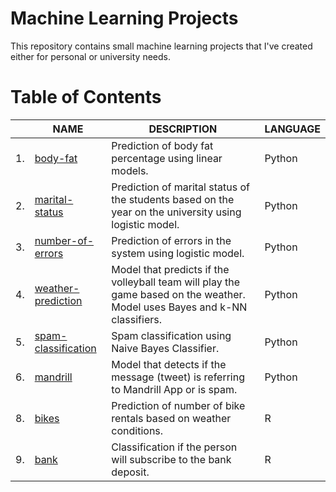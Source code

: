 # Machine Learning Projects

This repository contains small machine learning projects that I've created either for personal or university needs.

# Table of Contents
| | NAME | DESCRIPTION | LANGUAGE |
|---|---|---|---|
| 1. | [body-fat](/1.%20body-fat/body-fat.ipynb)| Prediction of body fat percentage using linear models. | Python |
| 2. | [marital-status](/2.%20marital-status/marital-status.ipynb)|Prediction of marital status of the students based on the year on the university using logistic model. | Python |
| 3. | [number-of-errors](/3.%20number-of-errors/number-of-errors.ipynb)| Prediction of errors in the system using logistic model. | Python |
| 4. | [weather-prediction](/4.%20weather-prediction/weather-prediction.ipynb) | Model that predicts if the volleyball team will play the game based on the weather. Model uses Bayes and k-NN classifiers. | Python |
| 5. | [spam-classification](https://github.com/RedSkittleFox/machine-learning-projects/blob/main/5.%20spam-classification/spam-classification.ipynb) | Spam classification using Naive Bayes Classifier. | Python |
| 6. | [mandrill](https://github.com/RedSkittleFox/machine-learning-projects/blob/main/6.%20mandrill/mandrill.ipynb) | Model that detects if the message (tweet) is referring to Mandrill App or is spam. | Python |
| 8. | [bikes](https://github.com/RedSkittleFox/machine-learning-projects/blob/main/8.%20bikes/bikes.ipynb) | Prediction of number of bike rentals based on weather conditions. | R |
| 9. | [bank](https://github.com/RedSkittleFox/machine-learning-projects/blob/main/9.%20banks/banks.ipynb) | Classification if the person will subscribe to the bank deposit. | R |
